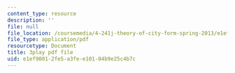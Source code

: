 ```yaml
---
content_type: resource
description: ''
file: null
file_location: /coursemedia/4-241j-theory-of-city-form-spring-2013/e1ef90012fe5a3fee10104b9e25c4b7c_q485E0u9Kjk.pdf
file_type: application/pdf
resourcetype: Document
title: 3play pdf file
uid: e1ef9001-2fe5-a3fe-e101-04b9e25c4b7c
---
```

